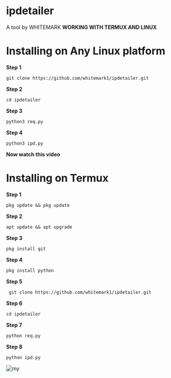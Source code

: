 # ipdetailer

A tool by WHITEMARK **WORKING WITH TERMUX AND LINUX**
# Installing on Any Linux platform


**Step 1**  

  

    git clone https://github.com/whitemark1/ipdetailer.git
    
**Step 2**  


    cd ipdetailer
    
**Step 3**
    
    python3 req.py
  
**Step 4**
    
    python3 ipd.py
    
    
**Now watch this video**  

# Installing on Termux

**Step 1**


    pkg update && pkg update

**Step 2**
    
    apt update && apt upgrade

**Step 3**
    
    pkg install git
    
**Step 4**

    pkg install python

**Step 5**


     git clone https://github.com/whitemark1/ipdetailer.git
    
**Step 6**  


    cd ipdetailer
    
**Step 7**
    
    python req.py
  
**Step 8**
    
    python ipd.py
    
![my](https://user-images.githubusercontent.com/87734962/129163409-d8580e4b-91ce-4576-8e7b-f2343b45b0e5.png)
